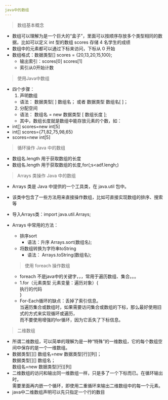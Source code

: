 ```yaml
---
java中的数组
---
```

> 数组基本概念  
- 数组可以理解为是一个巨大的“盒子”，里面可以按顺序存放多个类型相同的数据，比如可以定义 int 型的数组 scores 存储 4 名学生的成绩  
- 数组中的元素都可以通过下标来访问，下标从 0 开始  
- 数组格式：数据类型[] scores = {20,13,20,15,100};  
  - 输出索引：scores[0]  scores[1]  
  - 索引从0开始计数  

> 使用Java中数组  
- 四个步骤：
  1. 声明数组
    - 语法：  数据类型[ ] 数组名； 或者 数据类型 数组名[ ]；  
  2. 分配空间  
    - 语法：  数组名 = new  数据类型 [ 数组长度 ];  
    - 其中，数组长度就是数组中能存放元素的个数，如：  
- int[] scores=new int[5] 
- int[] scores={71,82,75,98,65}  
- scores=new int[5]  

> 循环操作 Java 中的数组  
- 数组名.length  用于获取数组的长度  
- 数组名.length  用于获取数组的长度,for(;s<adf.lengh;)  

> Arrays 类操作 Java 中的数组  
- Arrays 类是 Java 中提供的一个工具类，在 java.util 包中。  
- 该类中包含了一些方法用来直接操作数组，比如可直接实现数组的排序、搜索等  
- 导入Arrays类：import java.util.Arrays;  
- Arrays 中常用的方法：  
  - 排序sort  
    - 语法：升序 Arrays.sort(数组名);  
  - 将数组转换为字符串toString  
    - 语法：  Arrays.toString(数组名);  
    
  > 使用 foreach 操作数组  
  - foreach 不是java中的关键字，，，常用于遍历数组、集合。。。  
  - 1.for（元素类型 元素变量：遍历对象）{  
      执行的代码  
    }  
  - For-Each循环的缺点：丢掉了索引信息。  
    当遍历集合或数组时，如果需要访问集合或数组的下标，那么最好使用旧式的方式来实现循环或遍历，  
    而不要使用增强的for循环，因为它丢失了下标信息。  
 
 > 二维数组  
 - 所谓二维数组，可以简单的理解为是一种“特殊”的一维数组，它的每个数组空间中保存的是一个一维数组。  
 - 数据类型[][] 数组名=new 数据类型[行][列]；  
   数据类型[][] 数组名；  
   数组名=new 数据类型[行][列]  
- 二维数组的访问和输出同一维数组一样，只是多了一个下标而已。在循环输出时，  
  需要里面再内嵌一个循环，即使用二重循环来输出二维数组中的每一个元素。  
- java中二维数组声明可以先只指定一个行的数目  

